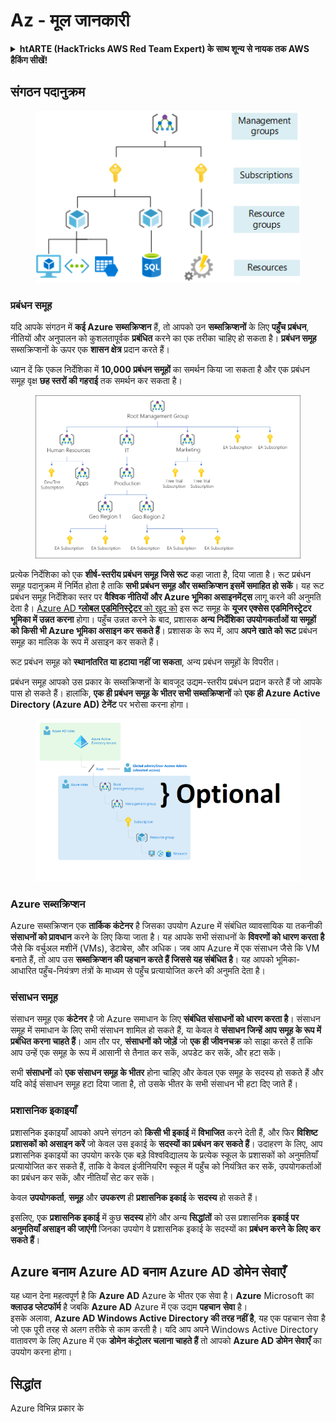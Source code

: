 # Az - मूल जानकारी

<details>

<summary><strong>htARTE (HackTricks AWS Red Team Expert) के साथ शून्य से नायक तक AWS हैकिंग सीखें</strong></a><strong>!</strong></summary>

HackTricks का समर्थन करने के अन्य तरीके:

* यदि आप अपनी **कंपनी का विज्ञापन HackTricks में देखना चाहते हैं** या **HackTricks को PDF में डाउनलोड करना चाहते हैं** तो [**सब्सक्रिप्शन प्लान्स**](https://github.com/sponsors/carlospolop) देखें!
* [**आधिकारिक PEASS & HackTricks स्वैग**](https://peass.creator-spring.com) प्राप्त करें
* [**The PEASS Family**](https://opensea.io/collection/the-peass-family) की खोज करें, हमारे विशेष [**NFTs**](https://opensea.io/collection/the-peass-family) का संग्रह
* 💬 [**Discord समूह**](https://discord.gg/hRep4RUj7f) में **शामिल हों** या [**telegram समूह**](https://t.me/peass) या **Twitter** 🐦 पर मुझे **फॉलो** करें [**@carlospolopm**](https://twitter.com/carlospolopm)**.**
* **HackTricks** के [**github repos**](https://github.com/carlospolop/hacktricks) और [**HackTricks Cloud**](https://github.com/carlospolop/hacktricks-cloud) में PRs सबमिट करके अपनी हैकिंग ट्रिक्स साझा करें।

</details>

## संगठन पदानुक्रम

<figure><img src="../../.gitbook/assets/image (62).png" alt=""><figcaption></figcaption></figure>

### प्रबंधन समूह

यदि आपके संगठन में **कई Azure सब्सक्रिप्शन** हैं, तो आपको उन **सब्सक्रिप्शनों** के लिए **पहुँच प्रबंधन**, नीतियों और अनुपालन को कुशलतापूर्वक **प्रबंधित** करने का एक तरीका चाहिए हो सकता है। **प्रबंधन समूह** सब्सक्रिप्शनों के ऊपर एक **शासन क्षेत्र** प्रदान करते हैं।

ध्यान दें कि एकल निर्देशिका में **10,000 प्रबंधन समूहों** का समर्थन किया जा सकता है और एक प्रबंधन समूह वृक्ष **छह स्तरों की गहराई** तक समर्थन कर सकता है।

<figure><img src="../../.gitbook/assets/image (76).png" alt=""><figcaption></figcaption></figure>

प्रत्येक निर्देशिका को एक **शीर्ष-स्तरीय प्रबंधन समूह जिसे रूट** कहा जाता है, दिया जाता है। रूट प्रबंधन समूह पदानुक्रम में निर्मित होता है ताकि **सभी प्रबंधन समूह और सब्सक्रिप्शन इसमें समाहित हो सकें**। यह रूट प्रबंधन समूह निर्देशिका स्तर पर **वैश्विक नीतियों और Azure भूमिका असाइनमेंट्स** लागू करने की अनुमति देता है। [Azure AD **ग्लोबल एडमिनिस्ट्रेटर** को खुद को](https://learn.microsoft.com/en-us/azure/role-based-access-control/elevate-access-global-admin) इस रूट समूह के **यूजर एक्सेस एडमिनिस्ट्रेटर भूमिका में उन्नत करना** होगा। पहुँच उन्नत करने के बाद, प्रशासक **अन्य निर्देशिका उपयोगकर्ताओं या समूहों को किसी भी Azure भूमिका असाइन कर सकते हैं**। प्रशासक के रूप में, आप **अपने खाते को रूट** प्रबंधन समूह का मालिक के रूप में असाइन कर सकते हैं।

रूट प्रबंधन समूह को **स्थानांतरित या हटाया नहीं जा सकता**, अन्य प्रबंधन समूहों के विपरीत।

प्रबंधन समूह आपको उस प्रकार के सब्सक्रिप्शनों के बावजूद उद्यम-स्तरीय प्रबंधन प्रदान करते हैं जो आपके पास हो सकते हैं। हालांकि, **एक ही प्रबंधन समूह के भीतर सभी सब्सक्रिप्शनों** को **एक ही Azure Active Directory (Azure AD) टेनेंट** पर भरोसा करना होगा।

<figure><img src="../../.gitbook/assets/image (1) (1) (3) (1).png" alt=""><figcaption></figcaption></figure>

### Azure सब्सक्रिप्शन

Azure सब्सक्रिप्शन एक **तार्किक कंटेनर** है जिसका उपयोग Azure में संबंधित व्यावसायिक या तकनीकी **संसाधनों को प्रावधान** करने के लिए किया जाता है। यह आपके सभी संसाधनों के **विवरणों को धारण करता है** जैसे कि वर्चुअल मशीनें (VMs), डेटाबेस, और अधिक। जब आप Azure में एक संसाधन जैसे कि VM बनाते हैं, तो आप उस **सब्सक्रिप्शन की पहचान करते हैं जिससे यह संबंधित है**। यह आपको भूमिका-आधारित पहुँच-नियंत्रण तंत्रों के माध्यम से पहुँच प्रत्यायोजित करने की अनुमति देता है।

### संसाधन समूह

संसाधन समूह एक **कंटेनर** है जो Azure समाधान के लिए **संबंधित संसाधनों को धारण करता है**। संसाधन समूह में समाधान के लिए सभी संसाधन शामिल हो सकते हैं, या केवल वे **संसाधन जिन्हें आप समूह के रूप में प्रबंधित करना चाहते हैं**। आम तौर पर, **संसाधनों को जोड़ें** जो **एक ही जीवनचक्र** को साझा करते हैं ताकि आप उन्हें एक समूह के रूप में आसानी से तैनात कर सकें, अपडेट कर सकें, और हटा सकें।

सभी **संसाधनों** को **एक संसाधन समूह के भीतर** होना चाहिए और केवल एक समूह के सदस्य हो सकते हैं और यदि कोई संसाधन समूह हटा दिया जाता है, तो उसके भीतर के सभी संसाधन भी हटा दिए जाते हैं।

### प्रशासनिक इकाइयाँ

प्रशासनिक इकाइयाँ आपको अपने संगठन को **किसी भी इकाई** में **विभाजित** करने देती हैं, और फिर **विशिष्ट प्रशासकों को असाइन करें** जो केवल उस इकाई के **सदस्यों का प्रबंधन कर सकते हैं**। उदाहरण के लिए, आप प्रशासनिक इकाइयों का उपयोग करके एक बड़े विश्वविद्यालय के प्रत्येक स्कूल के प्रशासकों को अनुमतियाँ प्रत्यायोजित कर सकते हैं, ताकि वे केवल इंजीनियरिंग स्कूल में पहुँच को नियंत्रित कर सकें, उपयोगकर्ताओं का प्रबंधन कर सकें, और नीतियाँ सेट कर सकें।

केवल **उपयोगकर्ता**, **समूह** और **उपकरण** ही **प्रशासनिक इकाई** के **सदस्य** हो सकते हैं।

इसलिए, एक **प्रशासनिक इकाई** में कुछ **सदस्य** होंगे और अन्य **सिद्धांतों** को उस प्रशासनिक **इकाई पर अनुमतियाँ असाइन की जाएंगी** जिनका उपयोग वे प्रशासनिक इकाई के सदस्यों का **प्रबंधन करने के लिए कर सकते हैं**।

## Azure बनाम Azure AD बनाम Azure AD डोमेन सेवाएँ

यह ध्यान देना महत्वपूर्ण है कि **Azure AD** Azure के भीतर एक सेवा है। **Azure** Microsoft का **क्लाउड प्लेटफॉर्म** है जबकि **Azure AD** Azure में एक उद्यम **पहचान** **सेवा** है।\
इसके अलावा, **Azure AD Windows Active Directory की तरह नहीं है**, यह एक पहचान सेवा है जो एक पूरी तरह से अलग तरीके से काम करती है। यदि आप अपने Windows Active Directory वातावरण के लिए Azure में एक **डोमेन कंट्रोलर चलाना चाहते हैं** तो आपको **Azure AD डोमेन सेवाएँ** का उपयोग करना होगा।

## सिद्धांत

Azure विभिन्न प्रकार के
